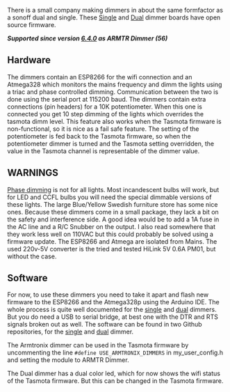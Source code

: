 There is a small company making dimmers in about the same formfactor as a sonoff dual and single. These [Single](https://www.tindie.com/products/Armtronix/wifi-ac-dimmer-esp8266-one-triac-board-alexaecho/) and [Dual](https://www.tindie.com/products/Armtronix/wifi-ac-dimmer-two-triac-board/) dimmer boards have open source firmware. 

***Supported since version [6.4.0](https://github.com/arendst/Tasmota/pull/4321) as ARMTR Dimmer (56)*** 

## Hardware
The dimmers contain an ESP8266 for the wifi connection and an Atmega328 which monitors the mains frequency and dimm the lights using a triac and phase controlled dimming. Communication between the two is done using the serial port at 115200 baud. The dimmers contain extra connections (pin headers) for a 10K potentiometer. When this one is connected you get 10 step dimming of the lights which overrides the tasmota dimm level. This feature also works when the Tasmota firmware is non-functional, so it is nice as a fail safe feature. The setting of the potentiometer is fed back to the Tasmota firmware, so when the potentiometer dimmer is turned and the Tasmota setting overridden, the value in the Tasmota channel is representable of the dimmer value. 

## WARNINGS
[Phase dimming](https://www.ecmweb.com/lighting-control/shining-light-dimming) is not for all lights. Most incandescent bulbs will work, but for LED and CCFL bulbs you will need the special dimmable versions of these lights. The large Blue/Yellow Swedish furniture store has some nice ones.
Because these dimmers come in a small package, they lack a bit on the safety and interference side. A good idea would be to add a 1A fuse in the AC line and a R/C Snubber on the output. I also read somewhere that they work less well on 110VAC but this could probably be solved using a firmware update. The ESP8266 and Atmega are isolated from Mains. The used 220v-5V converter is the tried and tested HiLink 5V 0.6A PM01, but without the case.

## Software
For now, to use these dimmers you need to take it apart and flash new firmware to the ESP8266 and the Atmega328p using the Arduino IDE. The whole process is quite well documented for the [single](Wifi-Single-Dimmer-Board/Wifi-Single-Dimmer-Board/Document/A0004_Wifi_One_Dimmer_1A_Board.pdf) and [dual](Wifi-Two-Dimmer-Board/Doc/WiFi-Two-triac(SMD).pdf) dimmers. But you do need a USB to serial bridge, at best one with the DTR and RTS signals broken out as well. The software can be found in two Github repositories, for the [single](https://github.com/wvdv2002/Wifi-Single-Dimmer-Board/blob/master/Wifi-Single-Dimmer-Board/Arduino_Code/Atmega_Single_dimmerV0_6/Atmega_Single_dimmerV0_6.ino) and [dual](https://github.com/wvdv2002/Wifi-Two-Dimmer-Board/tree/master/Arduino_Code/Atmega328_two_dimmerV0.4_Tasmota) dimmer.

The Armtronix dimmer can be used in the Tasmota firmware by uncommenting the line `#define USE_ARMTRONIX_DIMMERS` in my_user_config.h and setting the module to ARMTR Dimmer. 

The Dual dimmer has a dual color led, which for now shows the wifi status of the Tasmota firmware. But this can be changed in the Tasmota firmware.


      
